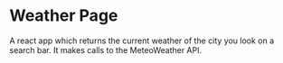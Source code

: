 # Weather Page

A react app which returns the current weather of the city you look on a search bar. It makes calls to the MeteoWeather API.
